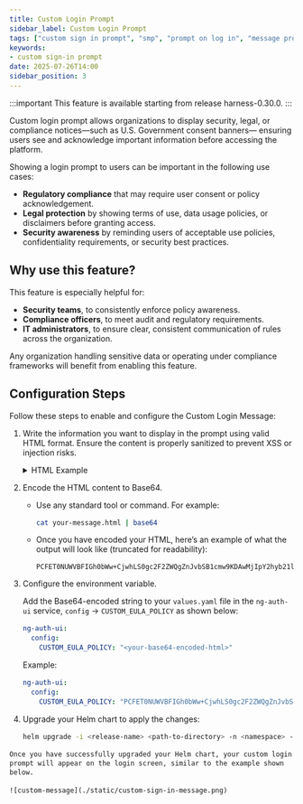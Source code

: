 ```yaml
---
title: Custom Login Prompt
sidebar_label: Custom Login Prompt
tags: ["custom sign in prompt", "smp", "prompt on log in", "message prompt"]
keywords: 
- custom sign-in prompt
date: 2025-07-26T14:00
sidebar_position: 3
---
```


<!--Pre-requistics-->

:::important
    This feature is available starting from release harness-0.30.0. 
:::

<!--Introduction: what is customizable login message, why it is needed-->

Custom login prompt allows organizations to display security, legal, or compliance notices—such as U.S. Government consent banners— ensuring users see and acknowledge important information before accessing the platform.

Showing a login prompt to users can be important in the following use cases:

* **Regulatory compliance** that may require user consent or policy acknowledgement.
* **Legal protection** by showing terms of use, data usage policies, or disclaimers before granting access.
* **Security awareness** by reminding users of acceptable use policies, confidentiality requirements, or security best practices.

## Why use this feature?

This feature is especially helpful for:

* **Security teams**, to consistently enforce policy awareness.
* **Compliance officers**, to meet audit and regulatory requirements.
* **IT administrators**, to ensure clear, consistent communication of rules across the organization.

Any organization handling sensitive data or operating under compliance frameworks will benefit from enabling this feature.

<!--configuration steps: how to enable this sign-in message-->

## Configuration Steps

Follow these steps to enable and configure the Custom Login Message:

1. Write the information you want to display in the prompt using valid HTML format. Ensure the content is properly sanitized to prevent XSS or injection risks.

    <details>
        <summary>HTML Example</summary>
        <p>
        ```html
        <!DOCTYPE html>
        <html>
        <head>
            <style>.container{display:flex;align-items:center;background-color:#fff;padding:10px}.logo{width:200px;height:59px;margin-right:13px}.us-gov-banner{font-weight:700;font-size:7.5pt}</style>
        </head>
        <body>
            <div class="container">
                <img src="https://i.ibb.co/Xk5FbpxQ/67c1e03a825964d3fc83ba66-harness-logo.jpg" alt="Logo" class="logo">
                <div class="us-gov-banner">You are accessing an [Organization Name] information system. This includes any device, network, or storage connected to this system.
                    Authorized use only. Unauthorized or improper use may result in disciplinary action, civil, or criminal penalties.
                    By using this system, you consent to the following:
                    No reasonable expectation of privacy. All data and communications may be monitored, intercepted, or seized.
                    Do not process sensitive or classified information without proper authorization.
                </div>
            </div>
        </body>
        </html>
        ```
        </p>
    </details>    
    

2. Encode the HTML content to Base64.

    - Use any standard tool or command. For example:

        ```bash
        cat your-message.html | base64
        ```
    - Once you have encoded your HTML, here’s an example of what the output will look like (truncated for readability):

        ```base64
        PCFET0NUWVBFIGh0bWw+CjwhLS0gc2F2ZWQgZnJvbSB1cmw9KDAwMjIpY2hyb21lOi8vbmV3LXRhYi1wYWdl...
        ```    

3. Configure the environment variable.

   Add the Base64-encoded string to your `values.yaml` file in the `ng-auth-ui` service, `config` → `CUSTOM_EULA_POLICY` as shown below:

    ```yaml
    ng-auth-ui:
      config:
        CUSTOM_EULA_POLICY: "<your-base64-encoded-html>"
    ```

    Example:

    ```yaml
    ng-auth-ui:
      config:
        CUSTOM_EULA_POLICY: "PCFET0NUWVBFIGh0bWw+CjwhLS0gc2F2ZWQgZnJvbSB1cmw9KDAwMjIpY2hyb21lOi8vbmV3LXRhYi1wYWdlLyAtLT4KPGh0bWwgZGlyPSJsdHIiIGxhbmc9ImVuIiBjbGFzcz0iIiBsYXp5LWxvYWRlZD0idHJ1ZSI+PGhlYWQ..."
    ```

4. Upgrade your Helm chart to apply the changes:

   ```bash
   helm upgrade -i <release-name> <path-to-directory> -n <namespace> -f values.yaml
   ```

<!--Working snapshot-->

    Once you have successfully upgraded your Helm chart, your custom login prompt will appear on the login screen, similar to the example shown below.

    ![custom-message](./static/custom-sign-in-message.png)

<!--Working snapshot-->

